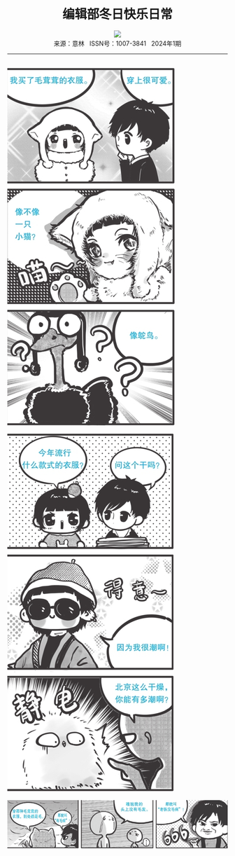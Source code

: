 # <center>编辑部冬日快乐日常</center>

<div align=center><img src="https://raw.githubusercontent.com/leaguecn/magazines/main/img_authors/%d7%f7%d5%df%a3%ba%d2%c1%b4%b5%b7%e7%d7%d3.jpg"></div>

<center>来源：意林   ISSN号：1007-3841   2024年1期</center>

* * *

<br>![](https://raw.githubusercontent.com/leaguecn/magazines/main/img/yili20240173-1-l.jpg)

![](https://raw.githubusercontent.com/leaguecn/magazines/main/img/yili20240173-2-l.jpg)

![](https://raw.githubusercontent.com/leaguecn/magazines/main/img/yili20240173-3-l.jpg)
